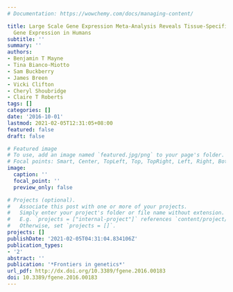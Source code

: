 ```yaml
---
# Documentation: https://wowchemy.com/docs/managing-content/

title: Large Scale Gene Expression Meta-Analysis Reveals Tissue-Specific, Sex-Biased
  Gene Expression in Humans
subtitle: ''
summary: ''
authors:
- Benjamin T Mayne
- Tina Bianco-Miotto
- Sam Buckberry
- James Breen
- Vicki Clifton
- Cheryl Shoubridge
- Claire T Roberts
tags: []
categories: []
date: '2016-10-01'
lastmod: 2021-02-05T12:31:05+08:00
featured: false
draft: false

# Featured image
# To use, add an image named `featured.jpg/png` to your page's folder.
# Focal points: Smart, Center, TopLeft, Top, TopRight, Left, Right, BottomLeft, Bottom, BottomRight.
image:
  caption: ''
  focal_point: ''
  preview_only: false

# Projects (optional).
#   Associate this post with one or more of your projects.
#   Simply enter your project's folder or file name without extension.
#   E.g. `projects = ["internal-project"]` references `content/project/deep-learning/index.md`.
#   Otherwise, set `projects = []`.
projects: []
publishDate: '2021-02-05T04:31:04.834106Z'
publication_types:
- '2'
abstract: ''
publication: '*Frontiers in genetics*'
url_pdf: http://dx.doi.org/10.3389/fgene.2016.00183
doi: 10.3389/fgene.2016.00183
---
```

